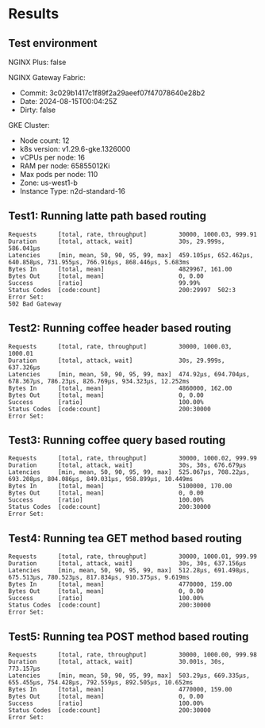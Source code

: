 # Results

## Test environment

NGINX Plus: false

NGINX Gateway Fabric:

- Commit: 3c029b1417c1f89f2a29aeef07f47078640e28b2
- Date: 2024-08-15T00:04:25Z
- Dirty: false

GKE Cluster:

- Node count: 12
- k8s version: v1.29.6-gke.1326000
- vCPUs per node: 16
- RAM per node: 65855012Ki
- Max pods per node: 110
- Zone: us-west1-b
- Instance Type: n2d-standard-16

## Test1: Running latte path based routing

```text
Requests      [total, rate, throughput]         30000, 1000.03, 999.91
Duration      [total, attack, wait]             30s, 29.999s, 586.041µs
Latencies     [min, mean, 50, 90, 95, 99, max]  459.105µs, 652.462µs, 640.858µs, 731.955µs, 766.916µs, 868.446µs, 5.683ms
Bytes In      [total, mean]                     4829967, 161.00
Bytes Out     [total, mean]                     0, 0.00
Success       [ratio]                           99.99%
Status Codes  [code:count]                      200:29997  502:3  
Error Set:
502 Bad Gateway
```

## Test2: Running coffee header based routing

```text
Requests      [total, rate, throughput]         30000, 1000.03, 1000.01
Duration      [total, attack, wait]             30s, 29.999s, 637.326µs
Latencies     [min, mean, 50, 90, 95, 99, max]  474.92µs, 694.704µs, 678.367µs, 786.23µs, 826.769µs, 934.323µs, 12.252ms
Bytes In      [total, mean]                     4860000, 162.00
Bytes Out     [total, mean]                     0, 0.00
Success       [ratio]                           100.00%
Status Codes  [code:count]                      200:30000  
Error Set:
```

## Test3: Running coffee query based routing

```text
Requests      [total, rate, throughput]         30000, 1000.02, 999.99
Duration      [total, attack, wait]             30s, 30s, 676.679µs
Latencies     [min, mean, 50, 90, 95, 99, max]  525.067µs, 708.22µs, 693.208µs, 804.086µs, 849.031µs, 958.899µs, 10.449ms
Bytes In      [total, mean]                     5100000, 170.00
Bytes Out     [total, mean]                     0, 0.00
Success       [ratio]                           100.00%
Status Codes  [code:count]                      200:30000  
Error Set:
```

## Test4: Running tea GET method based routing

```text
Requests      [total, rate, throughput]         30000, 1000.01, 999.99
Duration      [total, attack, wait]             30s, 30s, 637.156µs
Latencies     [min, mean, 50, 90, 95, 99, max]  512.28µs, 691.498µs, 675.513µs, 780.523µs, 817.834µs, 910.375µs, 9.619ms
Bytes In      [total, mean]                     4770000, 159.00
Bytes Out     [total, mean]                     0, 0.00
Success       [ratio]                           100.00%
Status Codes  [code:count]                      200:30000  
Error Set:
```

## Test5: Running tea POST method based routing

```text
Requests      [total, rate, throughput]         30000, 1000.00, 999.98
Duration      [total, attack, wait]             30.001s, 30s, 773.157µs
Latencies     [min, mean, 50, 90, 95, 99, max]  503.29µs, 669.335µs, 655.455µs, 754.428µs, 792.559µs, 892.505µs, 10.652ms
Bytes In      [total, mean]                     4770000, 159.00
Bytes Out     [total, mean]                     0, 0.00
Success       [ratio]                           100.00%
Status Codes  [code:count]                      200:30000  
Error Set:
```
